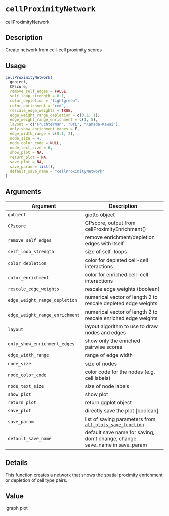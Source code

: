 # `cellProximityNetwork`

cellProximityNetwork


## Description

Create network from cell-cell proximity scores


## Usage

```r
cellProximityNetwork(
  gobject,
  CPscore,
  remove_self_edges = FALSE,
  self_loop_strength = 0.1,
  color_depletion = "lightgreen",
  color_enrichment = "red",
  rescale_edge_weights = TRUE,
  edge_weight_range_depletion = c(0.1, 1),
  edge_weight_range_enrichment = c(1, 5),
  layout = c("Fruchterman", "DrL", "Kamada-Kawai"),
  only_show_enrichment_edges = F,
  edge_width_range = c(0.1, 2),
  node_size = 4,
  node_color_code = NULL,
  node_text_size = 6,
  show_plot = NA,
  return_plot = NA,
  save_plot = NA,
  save_param = list(),
  default_save_name = "cellProximityNetwork"
)
```


## Arguments

Argument      |Description
------------- |----------------
`gobject`     |     giotto object
`CPscore`     |     CPscore, output from cellProximityEnrichment()
`remove_self_edges`     |     remove enrichment/depletion edges with itself
`self_loop_strength`     |     size of self-loops
`color_depletion`     |     color for depleted cell-cell interactions
`color_enrichment`     |     color for enriched cell-cell interactions
`rescale_edge_weights`     |     rescale edge weights (boolean)
`edge_weight_range_depletion`     |     numerical vector of length 2 to rescale depleted edge weights
`edge_weight_range_enrichment`     |     numerical vector of length 2 to rescale enriched edge weights
`layout`     |     layout algorithm to use to draw nodes and edges
`only_show_enrichment_edges`     |     show only the enriched pairwise scores
`edge_width_range`     |     range of edge width
`node_size`     |     size of nodes
`node_color_code`     |     color code for the nodes (e.g. cell labels)
`node_text_size`     |     size of node labels
`show_plot`     |     show plot
`return_plot`     |     return ggplot object
`save_plot`     |     directly save the plot [boolean]
`save_param`     |     list of saving parameters from [`all_plots_save_function`](#allplotssavefunction)
`default_save_name`     |     default save name for saving, don't change, change save_name in save_param


## Details

This function creates a network that shows the  spatial proximity
 enrichment or depletion of cell type pairs.


## Value

igraph plot


